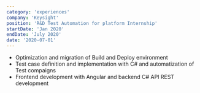 ```yaml
---
category: 'experiences'
company: 'Keysight'
position: 'R&D Test Automation for platform Internship'
startDate: 'Jan 2020'
endDate: 'July 2020'
date: '2020-07-01'
---
```


* Optimization and migration of Build and Deploy environment
* Test case definition and implementation with C\# and automatization of Test compaigns
* Frontend development with Angular and backend C\# API REST development